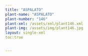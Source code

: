 ```yaml
---
title: "ASPALATO"
plant-name: "ASPALATO"
plant-number: "146"
plant-xml: /assets/xml/plant146.xml
plant-img: /assets/img/plant146.jpg
layout: single-xml
toc:true


---
```

